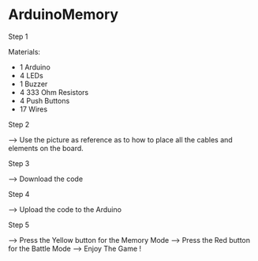 # ArduinoMemory

Step 1

Materials:
- 1 Arduino
- 4 LEDs
- 1 Buzzer
- 4 333 Ohm Resistors
- 4 Push Buttons
- 17 Wires

Step 2

--> Use the picture as reference as to how to place all the cables and elements on the board.

Step 3

--> Download the code

Step 4

--> Upload the code to the Arduino

Step 5

--> Press the Yellow button for the Memory Mode
--> Press the Red button for the Battle Mode
--> Enjoy The Game !
